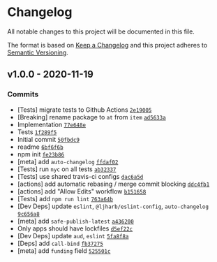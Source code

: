 # Changelog

All notable changes to this project will be documented in this file.

The format is based on [Keep a Changelog](https://keepachangelog.com/en/1.0.0/)
and this project adheres to [Semantic Versioning](https://semver.org/spec/v2.0.0.html).

## v1.0.0 - 2020-11-19

### Commits

- [Tests] migrate tests to Github Actions [`2e19005`](https://github.com/es-shims/Array.prototype.item/commit/2e1900557de3d535b2f98d4acdfcc168a0d2493b)
- [Breaking] rename package to `at` from `item` [`ad5633a`](https://github.com/es-shims/Array.prototype.item/commit/ad5633a5e65e120f88bdec0218ba12f6877d28fa)
- Implementation [`77e648e`](https://github.com/es-shims/Array.prototype.item/commit/77e648ea2c5ef2236c248691abca94cae1188fa9)
- Tests [`1f289f5`](https://github.com/es-shims/Array.prototype.item/commit/1f289f563e08b6228da6c939281f4597ab82cead)
- Initial commit [`50fbdc9`](https://github.com/es-shims/Array.prototype.item/commit/50fbdc951d03131b11a3a1b6fe0dd9ca06587909)
- readme [`6bf6f6b`](https://github.com/es-shims/Array.prototype.item/commit/6bf6f6b639cdbccb2e1dd7d5f713ce5d60eda2f5)
- npm init [`fe23b86`](https://github.com/es-shims/Array.prototype.item/commit/fe23b8692a026659562b2924e2372cd2f811c41c)
- [meta] add `auto-changelog` [`ffdaf02`](https://github.com/es-shims/Array.prototype.item/commit/ffdaf02675b96bafb959725d2651e19ab7cd9d22)
- [Tests] run `nyc` on all tests [`ab32337`](https://github.com/es-shims/Array.prototype.item/commit/ab32337a861741cc6f8fa47cd345f1f49f65f412)
- [Tests] use shared travis-ci configs [`dac6a5d`](https://github.com/es-shims/Array.prototype.item/commit/dac6a5dc266bc3b89192260b992c4dc90b36db8f)
- [actions] add automatic rebasing / merge commit blocking [`ddc4fb1`](https://github.com/es-shims/Array.prototype.item/commit/ddc4fb1b0f47b3b4719e6efab8a3160cff4b35f3)
- [actions] add "Allow Edits" workflow [`b151658`](https://github.com/es-shims/Array.prototype.item/commit/b15165887970616e71b3f365e1c2c5da3c9531ae)
- [Tests] add `npm run lint` [`763a64b`](https://github.com/es-shims/Array.prototype.item/commit/763a64bc2807b8934c4c204e9aa061e6c1f0b03c)
- [Dev Deps] update `eslint`, `@ljharb/eslint-config`, `auto-changelog` [`9c656a8`](https://github.com/es-shims/Array.prototype.item/commit/9c656a8ddab82c9f047bb1efa0523cc63d3fded7)
- [meta] add `safe-publish-latest` [`a436200`](https://github.com/es-shims/Array.prototype.item/commit/a436200718842597cc8c11e5848ca54cf803e430)
- Only apps should have lockfiles [`d5ef22c`](https://github.com/es-shims/Array.prototype.item/commit/d5ef22c0145201b3667eb37e3b5d024604e02176)
- [Dev Deps] update `aud`, `eslint` [`5fa8f8a`](https://github.com/es-shims/Array.prototype.item/commit/5fa8f8afd2cd3ee74d193404363a3947a1ec3730)
- [Deps] add `call-bind` [`fb37275`](https://github.com/es-shims/Array.prototype.item/commit/fb37275bcd07b06175194937a28fc9b65fe57f89)
- [meta] add `funding` field [`525501c`](https://github.com/es-shims/Array.prototype.item/commit/525501c562674cecfb583bdf5984d888e4cdb3fc)
